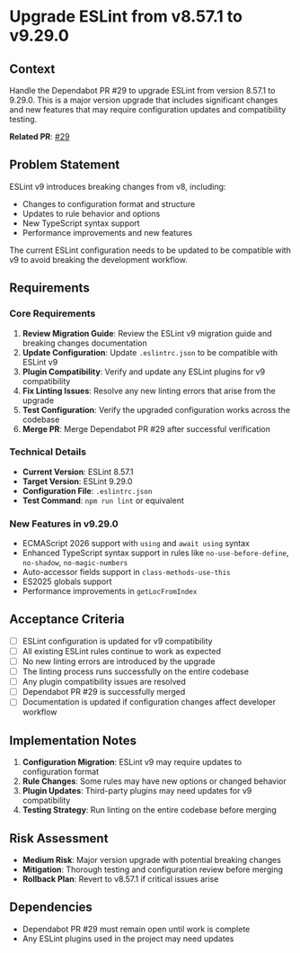 # Upgrade ESLint from v8.57.1 to v9.29.0

## Context

Handle the Dependabot PR #29 to upgrade ESLint from version 8.57.1 to 9.29.0. This is a major version upgrade that includes significant changes and new features that may require configuration updates and compatibility testing.

**Related PR**: [#29](https://github.com/edobry/minsky/pull/29)

## Problem Statement

ESLint v9 introduces breaking changes from v8, including:

- Changes to configuration format and structure
- Updates to rule behavior and options
- New TypeScript syntax support
- Performance improvements and new features

The current ESLint configuration needs to be updated to be compatible with v9 to avoid breaking the development workflow.

## Requirements

### Core Requirements

1. **Review Migration Guide**: Review the ESLint v9 migration guide and breaking changes documentation
2. **Update Configuration**: Update `.eslintrc.json` to be compatible with ESLint v9
3. **Plugin Compatibility**: Verify and update any ESLint plugins for v9 compatibility
4. **Fix Linting Issues**: Resolve any new linting errors that arise from the upgrade
5. **Test Configuration**: Verify the upgraded configuration works across the codebase
6. **Merge PR**: Merge Dependabot PR #29 after successful verification

### Technical Details

- **Current Version**: ESLint 8.57.1
- **Target Version**: ESLint 9.29.0
- **Configuration File**: `.eslintrc.json`
- **Test Command**: `npm run lint` or equivalent

### New Features in v9.29.0

- ECMAScript 2026 support with `using` and `await using` syntax
- Enhanced TypeScript syntax support in rules like `no-use-before-define`, `no-shadow`, `no-magic-numbers`
- Auto-accessor fields support in `class-methods-use-this`
- ES2025 globals support
- Performance improvements in `getLocFromIndex`

## Acceptance Criteria

- [ ] ESLint configuration is updated for v9 compatibility
- [ ] All existing ESLint rules continue to work as expected
- [ ] No new linting errors are introduced by the upgrade
- [ ] The linting process runs successfully on the entire codebase
- [ ] Any plugin compatibility issues are resolved
- [ ] Dependabot PR #29 is successfully merged
- [ ] Documentation is updated if configuration changes affect developer workflow

## Implementation Notes

1. **Configuration Migration**: ESLint v9 may require updates to configuration format
2. **Rule Changes**: Some rules may have new options or changed behavior
3. **Plugin Updates**: Third-party plugins may need updates for v9 compatibility
4. **Testing Strategy**: Run linting on the entire codebase before merging

## Risk Assessment

- **Medium Risk**: Major version upgrade with potential breaking changes
- **Mitigation**: Thorough testing and configuration review before merging
- **Rollback Plan**: Revert to v8.57.1 if critical issues arise

## Dependencies

- Dependabot PR #29 must remain open until work is complete
- Any ESLint plugins used in the project may need updates
